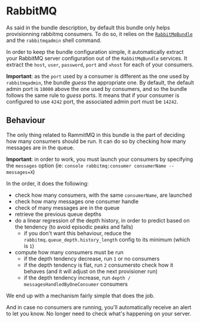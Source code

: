 # RabbitMQ

As said in the bundle description, by default this bundle only helps provisionning rabbitmq consumers. To do so, it relies on the [`RabbitMqBundle`](https://github.com/videlalvaro/RabbitMqBundle) and the `rabbitmqadmin` shell command.

In order to keep the bundle configuration simple, it automatically extract your RabbitMQ server configuration out of the `RabbitMqBundle` services. It extract the `host`, `user`, `password`, `port` and `vhost` for each of your consumers.

**Important**: as the `port` used by a consumer is different as the one used by `rabbitmqadmin`, the bundle *guess* the appropriate one. By default, the default admin port is `10000` above the one used by consumers, and so the bundle follows the same rule to *guess* ports. It means that if your consumer is configured to use `4242` port, the associated admin port must be `14242`.

## Behaviour

The only thing related to RammitMQ in this bundle is the part of deciding how many consumers should be run. It can do so by checking how many messages are in the queue.

**Important**: in order to work, you must launch your consumers by specifying the `messages` option (ie: `console rabbitmq:consumer consumerName --messages=X`)

In the order, it does the following:

* check how many consumers, with the same `consumerName`, are launched
* check how many messages one consumer handle
* check of many messages are in the queue
* retrieve the previous queue depths
* do a linear regression of the depth history, in order to predict based on the tendency (to avoid episodic peaks and falls)
    * if you don't want this behaviour, reduce the `rabbitmq.queue_depth.history_length` config to its minimum (which is `1`)
* compute how many consumers must be run
    * if the depth tendency decrease, run `1` or no consumers
    * if the depth tendency is flat, run `2` consumersto check how it behaves (and it will adjust on the next provisioner run)
    * if the depth tendency increase, run `depth / messagesHandledByOneConsumer` consumers

We end up with a mechanism fairly simple that does the job.

And in case no consumers are running, you'll automatically receive an alert to let you know. No longer need to check what's happening on your server.
